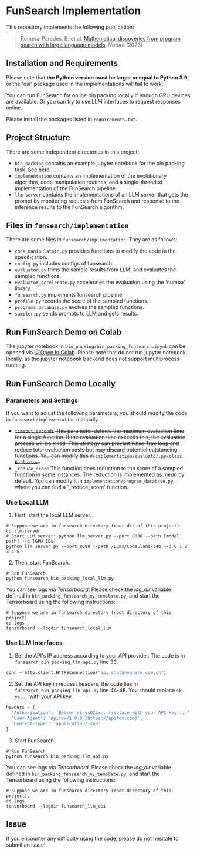 # FunSearch Implementation

This repository implements the following publication:

> Romera-Paredes, B. et al. [Mathematical discoveries from program search with large language models](https://www.nature.com/articles/s41586-023-06924-6). *Nature* (2023)

## Installation and Requirements

Please note that **the Python version must be larger or equal to Python 3.9**, or the '*ast*' package used in the implementations will fail to work. 

You can run FunSearch for online bin packing locally if enough GPU devices are available. Or you can try to use LLM interfaces to request responses online. 

Please install the packages listed in `requirements.txt`.

## Project Structure

There are some independent directories in this project:

- `bin_packing` contains an example jupyter notebook for the bin packing task. [See here](#colab).
- `implementation` contains an implementation of the evolutionary algorithm, code manipulation routines, and a single-threaded implementation of the FunSearch pipeline. 
- `llm-server` contains the implementations of an LLM server that gets the prompt by monitoring requests from FunSearch and response to the inference results to the FunSearch algorithm. 

## Files in `funsearch/implementation`

There are some files in `funsearch/implementation`. They are as follows:

- `code_manipulatoin.py` provides functions to modify the code in the specification.
- `config.py` includes configs of funsearch.
- `evaluator.py` trims the sample results from LLM, and evaluates the sampled functions.
- `evaluator_accelerate.py` accelerates the evaluation using the 'numba' library.
- `funsearch.py` implements funsearch pipeline. 
- `profile.py` records the score of the sampled functions.
- `programs_database.py` evolves the sampled functions.
- `sampler.py` sends prompts to LLM and gets results.

## <span id="colab">Run FunSearch Demo on Colab</span>

The jupyter notebook in `bin_packing/bin_packing_funsearch.ipynb` can be opened via [![Open In Colab](https://colab.research.google.com/assets/colab-badge.svg)](https://colab.research.google.com/github/RayZhhh/funsearch/blob/main/bin_packing/bin_packing_funsearch.ipynb). Please note that do not run jupyter notebook locally, as the jupyter notebook backend does not support multiprocess running.

## Run FunSearch Demo Locally

### Parameters and Settings

If you want to adjust the following parameters, you should modify the code in `funsearch/implementation` manually. 

- ~~`timeout_seconds` This parameter defines the maximum evaluation time for a single function. If the evaluation time exceeds this, the evaluation process will be killed. This strategy can prevent *while True* loop and reduce total evaluation costs but may discard potential outstanding functions. You can modify this in `implementation/evaluator.py/class Evaluator`.~~
- `_reduce_score` This function does reduction to the score of a sampled function in some instances. The reduction is implemented as *mean* by default. You can modify it in `implementation/program_database.py`, where you can find a '_reduce_score' function.

### Use Local LLM

1. First, start the local LLM server.

```shell
# Suppose we are in funsearch directory (root dir of this project).
cd llm-server
# Start LLM server: python llm_server.py --port 8088 --path [model path] --d [GPU IDs]
python llm_server.py --port 8088 --path /LLms/CodeLlama-34b --d 0 1 2 3 4 5
```

2. Then, start FunSearch.

```shell
# Run FunSearch
python funsearch_bin_packing_local_llm.py
```

You can see logs via *Tensorboard*. Please check the *log_dir* variable defined in `bin_packing_funsearch_my_template.py`, and start the Tensorboard using the following instructions:

```shell
# Suppose we are in funsearch directory (root directory of this project)
cd logs
tensorboard --logdir funsearch_local_llm
```

### Use LLM Interfaces

1. Set the API's IP address according to your API provider. The code is in `funsearch_bin_packing_llm_api.py` line 33.

```python
conn = http.client.HTTPSConnection("api.chatanywhere.com.cn")
```

2. Set the API key in request headers, the code lies in `funsearch_bin_packing_llm_api.py` line 44-48. You should replace `sk-ys...` with your API key.

```python
headers = {
  'Authorization': 'Bearer sk-ys02zx...(replace with your API key)...',
  'User-Agent': 'Apifox/1.0.0 (https://apifox.com)',
  'Content-Type': 'application/json'
}
```

3. Start FunSearch.

```shell
# Run FunSearch
python funsearch_bin_packing_llm_api.py
```

You can see logs via *Tensorboard*. Please check the *log_dir* variable defined in `bin_packing_funsearch_my_template.py`, and start the Tensorboard using the following instructions:

```shell
# Suppose we are in funsearch directory (root directory of this project).
cd logs
tensorboard --logdir funsearch_llm_api
```

## Issue

If you encounter any difficulty using the code, please do not hesitate to submit an issue!
